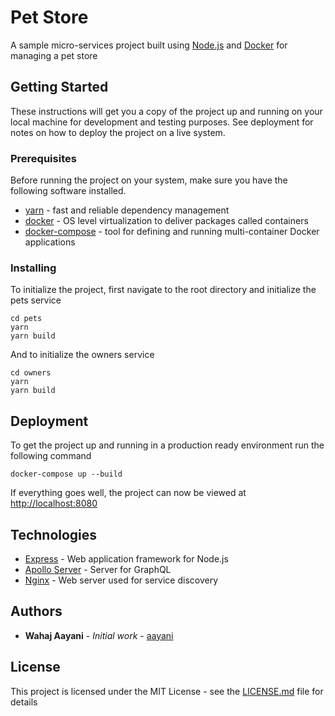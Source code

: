# Pet Store

A sample micro-services project built using [Node.js](https://nodejs.org) and [Docker](https://docker.com) for managing a pet store

## Getting Started

These instructions will get you a copy of the project up and running on your local machine for development and testing purposes. See deployment for notes on how to deploy the project on a live system.

### Prerequisites

Before running the project on your system, make sure you have the following software installed.

- [yarn](https://yarnpkg.com) - fast and reliable dependency management
- [docker](https://docker.com) - OS level virtualization to deliver packages called containers
- [docker-compose](https://docs.docker.com/compose) - tool for defining and running multi-container Docker applications

### Installing

To initialize the project, first navigate to the root directory and initialize the pets service

```
cd pets
yarn
yarn build
```

And to initialize the owners service

```
cd owners
yarn
yarn build
```

## Deployment

To get the project up and running in a production ready environment run the following command

```
docker-compose up --build
```

If everything goes well, the project can now be viewed at [http://localhost:8080](http://localhost:8080)

## Technologies

- [Express](https://expressjs.com) - Web application framework for Node.js
- [Apollo Server](https://www.apollographql.com/docs/apollo-server) - Server for GraphQL
- [Nginx](https://nginx.com) - Web server used for service discovery

## Authors

- **Wahaj Aayani** - _Initial work_ - [aayani](https://github.com/aayani)

## License

This project is licensed under the MIT License - see the [LICENSE.md](LICENSE.md) file for details
